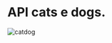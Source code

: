 <h1 >API cats e dogs.</h1>

![catdog](https://user-images.githubusercontent.com/97335833/152885176-7a8a7996-c62d-4fa7-bc76-73707fcf7c2f.gif)
